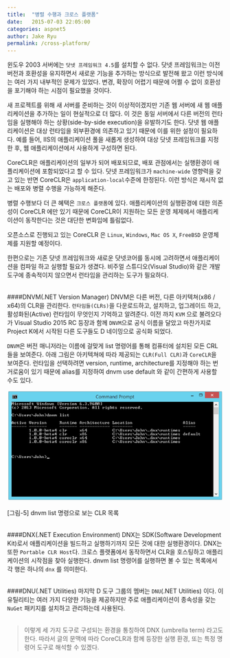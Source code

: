 ```yaml
---
title:  "병렬 수행과 크로스 플랫폼"
date:   2015-07-03 22:05:00
categories: aspnet5
author: Jake Ryu
permalink: /cross-platform/
---
```


윈도우 2003 서버에는 `닷넷 프레임워크 4.5`를 설치할 수 없다. 닷넷 프레임워크는 이전 버전과 호환성을 유지하면서 새로운 기능을 추가하는 방식으로 발전해 왔고 이런 방식에는 여러 가지 내부적인 문제가 있었다. 변경, 확장이 어렵기 때문에 어쩔 수 없이 호환성을 포기해야 하는 시점이 필요했을 것이다.

새 프로젝트를 위해 새 서버를 준비하는 것이 이상적이겠지만 기존 웹 서버에 새 웹 애플리케이션을 추가하는 일이 현실적으로 더 많다. 이 것은 동일 서버에서 다른 버전의 런타임을 실행해야 하는 상황(side-by-side execution)을 유발하기도 한다. 닷넷 웹 애플리케이션은 대상 런타임을 외부환경에 의존하고 있기 때문에 이를 위한 설정이 필요하다. 예를 들어, IIS의 애플리케이션 풀을 새롭게 생성하여 대상 닷넷 프레임워크를 지정한 후, 웹 애플리케이션에서 사용하게 구성하면 된다.

CoreCLR은 애플리케이션의 일부가 되어 배포되므로, 배포 관점에서는 실행환경이 애플리케이션에 포함되었다고 할 수 있다. 닷넷 프레임워크가 `machine-wide` 영향력을 갖고 있는 반면 CoreCLR은 `application-local`수준에 한정된다. 이런 방식은 재시작 없는 배포와 병렬 수행을 가능하게 해준다.

병렬 수행보다 더 큰 혜택은 `크로스 플랫폼`에 있다. 애플리케이션의 실행환경에 대한 의존성이 CoreCLR 에만 있기 때문에 CoreCLR이 지원하는 모든 운영 체제에서 애플리케이션이 동작한다는 것은 대단한 변화임에 틀림없다.

오픈소스로 진행되고 있는 CoreCLR 은 `Linux`, `Windows`, `Mac OS X`, `FreeBSD` 운영체제를 지원할 예정이다. 

한편으로는 기존 닷넷 프레임워크와 새로운 닷넷코어를 동시에 고려하면서 애플리케이션을 컴파일 하고 실행할 필요가 생겼다. 비주얼 스튜디오(Visual Studio)와 같은 개발 도구에 종속적이지 않으면서 런타임을 관리하는 도구가 필요하다.<br /><br />


####DNVM(.NET Version Manager)
DNVM은 다른 버전, 다른 아키텍쳐(x86 / x64)의 CLR을 관리한다. `런타임들(CLRs)`을 다운로드하고, 설치하고, 업그레이드 하고, 활성화된(Active) 런타임이 무엇인지 기억하고 알려준다. 이전 까지 `KVM` 으로 불려오다가 Visual Studio 2015 RC 등장과 함께 `DNVM`으로 공식 이름을 달았고 마찬가지로 Project K에서 시작된 다른 도구들도 D 네이밍으로 공식화 되었다. 

`DNVM`은 버전 매니저라는 이름에 걸맞게 list 명령어를 통해 컴퓨터에 설치된 모든 CRL들을 보여준다. 아래 그림은 아키텍쳐에 따라 제공되는 `CLR(Full CLR)`과 `CoreCLR`을 보여준다. 런타임을 선택하려면 version, runtime, architecture를 지정해야 하는 번거로움이 있기 때문에 alias를 지정하여 dnvm use default 와 같이 간편하게 사용할 수도 있다.

![dnvm list 명령으로 보는CLR 목록](/assets/aspnet5/dnvm-list.png)

[그림-5] dnvm list 명령으로 보는 CLR 목록<br /><br />

####DNX(.NET Execution Environment)
DNX는 SDK(Software Development Kit)로서 애플리케이션을 빌드하고 실행하기까지 모든 것에 대한 실행환경이다. DNX는 또한 `Portable CLR Host`다. 크로스 플랫폼에서 동작하면서 CLR을 호스팅하고 애플리케이션의 시작점을 찾아 실행한다. dnvm list 명령어를 실행하면 볼 수 있는 목록에서 각 행은 하나의 `dnx` 를 의미한다.<br /><br />

####DNU(.NET Utilities)
마지막 D 도구 그룹의 멤버는 `DNU`(.NET Utilities) 이다. 이 유틸리티는 여러 가지 다양한 기능을 제공하지만 주로 애플리케이션이 종속성을 갖는 `NuGet` 패키지를 설치하고 관리하는데 사용된다. <br /><br />

>이렇게 세 가지 도구로 구성되는 환경을 통칭하여 DNX (umbrella term) 라고도 한다. 따라서 글의 문맥에 따라 CoreCLR과 함께 등장한 실행 환경, 또는 특정 명령어 도구로 해석할 수 있겠다.

